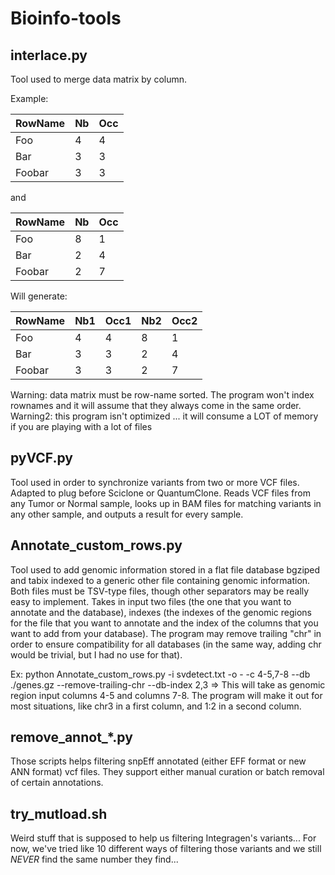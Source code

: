 # Bioinfo-tools

## interlace.py

Tool used to merge data matrix by column.

Example:

| RowName | Nb | Occ |
|---------|----|-----|
| Foo     | 4  | 4   |
| Bar     | 3  | 3   |
| Foobar  | 3  | 3   |

and 

| RowName | Nb | Occ |
|---------|----|-----|
| Foo     | 8  | 1   |
| Bar     | 2  | 4   |
| Foobar  | 2  | 7   |

Will generate:

| RowName | Nb1 | Occ1 | Nb2 | Occ2 |
|---------|-----|------|-----|------|
| Foo     | 4   | 4    | 8   | 1    |
| Bar     | 3   | 3    | 2   | 4    |
| Foobar  | 3   | 3    | 2   | 7    |

Warning: data matrix must be row-name sorted. The program won't index rownames and it will assume that they always come in the same order.
Warning2: this program isn't optimized ... it will consume a LOT of memory if you are playing with a lot of files

## pyVCF.py

Tool used in order to synchronize variants from two or more VCF files. Adapted to plug before Sciclone or QuantumClone.
Reads VCF files from any Tumor or Normal sample, looks up in BAM files for matching variants in any other sample, and outputs a result for every sample.

## Annotate_custom_rows.py

Tool used to add genomic information stored in a flat file database bgziped and tabix indexed to a generic other file containing genomic information.
Both files must be TSV-type files, though other separators may be really easy to implement.
Takes in input two files (the one that you want to annotate and the database), indexes (the indexes of the genomic regions for the file that you want to annotate and the index of the columns that you want to
add from your database). The program may remove trailing "chr" in order to ensure compatibility for all databases (in the same way, adding chr would be trivial, but I had no use for that).

Ex: python Annotate_custom_rows.py -i svdetect.txt -o - -c 4-5,7-8 --db ./genes.gz --remove-trailing-chr --db-index 2,3
=> This will take as genomic region input columns 4-5 and columns 7-8. The program will make it out for most situations, like chr3 in a first column, and 1:2 in a second column.


## remove_annot_*.py

Those scripts helps filtering snpEff annotated (either EFF format or new ANN format) vcf files.
They support either manual curation or batch removal of certain annotations.

## try_mutload.sh

Weird stuff that is supposed to help us filtering Integragen's variants... For now, we've tried like 10 different ways of filtering those variants and we still *NEVER* find the same number they find...
